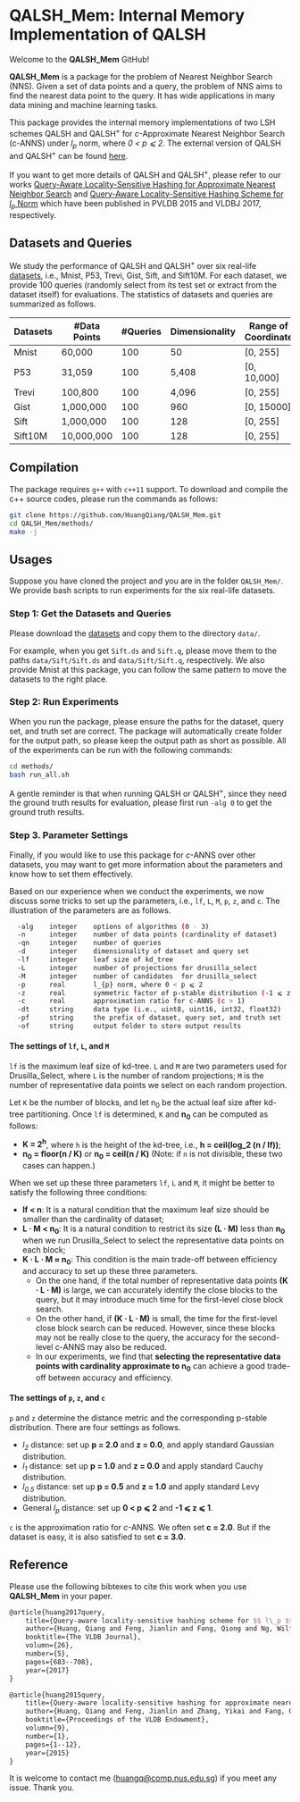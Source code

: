 # QALSH_Mem: Internal Memory Implementation of QALSH

Welcome to the **QALSH_Mem** GitHub!

**QALSH_Mem** is a package for the problem of Nearest Neighbor Search (NNS). Given a set of data points and a query, the problem of NNS aims to find the nearest data point to the query. It has wide applications in many data mining and machine learning tasks.

This package provides the internal memory implementations of two LSH schemes QALSH and QALSH<sup>+</sup> for *c*-Approximate Nearest Neighbor Search (c-ANNS) under *l<sub>p</sub>* norm, where *0 < p ⩽ 2*. The external version of QALSH and QALSH<sup>+</sup> can be found [here](https://github.com/HuangQiang/QALSH).

If you want to get more details of QALSH and QALSH<sup>+</sup>, please refer to our works [Query-Aware Locality-Sensitive Hashing for Approximate Nearest Neighbor Search](https://dl.acm.org/doi/abs/10.14778/2850469.2850470) and [Query-Aware Locality-Sensitive Hashing Scheme for *l<sub>p</sub>* Norm](https://link.springer.com/article/10.1007/s00778-017-0472-7) which have been published in PVLDB 2015 and VLDBJ 2017, respectively.

## Datasets and Queries

We study the performance of QALSH and QALSH<sup>+</sup> over six real-life [datasets](https://drive.google.com/drive/folders/1tKMl0_iLSEeuT1ZJ7s4x1BbLHyX0D5OJ), i.e., Mnist, P53, Trevi, Gist, Sift, and Sift10M. For each dataset, we provide 100 queries (randomly select from its test set or extract from the dataset itself) for evaluations. The statistics of datasets and queries are summarized as follows.

| Datasets | #Data Points | #Queries | Dimensionality | Range of Coordinate | Data Type |
| -------- | ------------ | -------- | -------------- | ----------- | --------- |
| Mnist    | 60,000       | 100      | 50             | [0, 255]    | uint8     |
| P53      | 31,059       | 100      | 5,408          | [0, 10,000] | uint16    |
| Trevi    | 100,800      | 100      | 4,096          | [0, 255]    | uint8     |
| Gist     | 1,000,000    | 100      | 960            | [0, 15000]  | uint16    |
| Sift     | 1,000,000    | 100      | 128            | [0, 255]    | uint8     |
| Sift10M  | 10,000,000   | 100      | 128            | [0, 255]    | uint8     |

## Compilation

The package requires `g++` with `c++11` support. To download and compile the c++ source codes, please run the commands as follows:

```bash
git clone https://github.com/HuangQiang/QALSH_Mem.git
cd QALSH_Mem/methods/
make -j
```

## Usages

Suppose you have cloned the project and you are in the folder `QALSH_Mem/`. We provide bash scripts to run experiments for the six real-life datasets.

### Step 1: Get the Datasets and Queries

Please download the [datasets](https://drive.google.com/drive/folders/1tKMl0_iLSEeuT1ZJ7s4x1BbLHyX0D5OJ) and copy them to the directory `data/`.

For example, when you get `Sift.ds` and `Sift.q`, please move them to the paths `data/Sift/Sift.ds` and `data/Sift/Sift.q`, respectively. We also provide Mnist at this package, you can follow the same pattern to move the datasets to the right place.

### Step 2: Run Experiments

When you run the package, please ensure the paths for the dataset, query set, and truth set are correct. The package will automatically create folder for the output path, so please keep the output path as short as possible. All of the experiments can be run with the following commands:

```bash
cd methods/
bash run_all.sh
```

A gentle reminder is that when running QALSH or QALSH<sup>+</sup>, since they need the ground truth results for evaluation, please first run `-alg 0` to get the ground truth results.

### Step 3. Parameter Settings

Finally, if you would like to use this package for *c*-ANNS over other datasets, you may want to get more information about the parameters and know how to set them effectively.

Based on our experience when we conduct the experiments, we now discuss some tricks to set up the parameters, i.e., `lf`, `L`, `M`, `p`, `z`, and `c`. The illustration of the parameters are as follows.

```bash
  -alg    integer    options of algorithms (0 - 3)
  -n      integer    number of data points (cardinality of dataset)
  -qn     integer    number of queries
  -d      integer    dimensionality of dataset and query set
  -lf     integer    leaf size of kd_tree
  -L      integer    number of projections for drusilla_select
  -M      integer    number of candidates  for drusilla_select
  -p      real       l_{p} norm, where 0 < p ⩽ 2
  -z      real       symmetric factor of p-stable distribution (-1 ⩽ z ⩽ 1)
  -c      real       approximation ratio for c-ANNS (c > 1)
  -dt     string     data type (i.e., uint8, uint16, int32, float32)
  -pf     string     the prefix of dataset, query set, and truth set
  -of     string     output folder to store output results
```

#### The settings of `lf`, `L`, and `M`

`lf` is the maximum leaf size of kd-tree. `L` and `M` are two parameters used for Drusilla_Select, where `L` is the number of random projections; `M` is the number of representative data points we select on each random projection.

Let `K` be the number of blocks, and let n<sub>0</sub> be the actual leaf size after kd-tree partitioning. Once `lf` is determined, `K` and **n<sub>0</sub>** can be computed as follows:

- **K = 2<sup>h</sup>**, where `h` is the height of the kd-tree, i.e., **h = ceil(log_2 (n / lf))**;
- **n<sub>0</sub> = floor(n / K)** or **n<sub>0</sub> = ceil(n / K)** (Note: if `n` is not divisible, these two cases can happen.)

When we set up these three parameters `lf`, `L` and `M`, it might be better to satisfy the following three conditions:

- **lf < n**: It is a natural condition that the maximum leaf size should be smaller than the cardinality of dataset;
- **L · M < n<sub>0</sub>**: It is a natural condition to restrict its size **(L · M)** less than **n<sub>0</sub>** when we run Drusilla_Select to select the representative data points on each block;
- **K · L · M ≈ n<sub>0</sub>**: This condition is the main trade-off between efficiency and accuracy to set up these three parameters.
  - On the one hand, if the total number of representative data points **(K · L · M)** is large, we can accurately identify the close blocks to the query, but it may introduce much time for the first-level close block search.
  - On the other hand, if **(K · L · M)** is small, the time for the first-level close block search can be reduced. However, since these blocks may not be really close to the query, the accuracy for the second-level c-ANNS may also be reduced.
  - In our experiments, we find that **selecting the representative data points with cardinality approximate to n<sub>0</sub>** can achieve a good trade-off between accuracy and efficiency.

#### The settings of `p`, `z`, and `c`

`p` and `z` determine the distance metric and the corresponding p-stable distribution. There are four settings as follows.

- *l<sub>2</sub>* distance: set up **p = 2.0** and **z = 0.0**, and apply standard Gaussian distribution.
- *l<sub>1</sub>* distance: set up **p = 1.0** and **z = 0.0** and apply standard Cauchy distribution.
- *l<sub>0.5</sub>* distance: set up **p = 0.5** and **z = 1.0** and apply standard Levy distribution.
- General *l<sub>p</sub>* distance: set up **0 < p ⩽ 2** and **-1 ⩽ z ⩽ 1**.

```c``` is the approximation ratio for *c*-ANNS. We often set **c = 2.0**. But if the dataset is easy, it is also satisfied to set **c = 3.0**.

## Reference

Please use the following bibtexes to cite this work when you use **QALSH_Mem** in your paper.

```tex
@article{huang2017query,
    title={Query-aware locality-sensitive hashing scheme for $$ l\_p $$ norm}
    author={Huang, Qiang and Feng, Jianlin and Fang, Qiong and Ng, Wilfred and Wang Wei},
    booktitle={The VLDB Journal},
    volumn={26},
    number={5},
    pages={683--708},
    year={2017}
}

@article{huang2015query,
    title={Query-aware locality-sensitive hashing for approximate nearest neighbor search}
    author={Huang, Qiang and Feng, Jianlin and Zhang, Yikai and Fang, Qiong and Ng, Wilfred},
    booktitle={Proceedings of the VLDB Endowment},
    volumn={9},
    number={1},
    pages={1--12},
    year={2015}
}
```

It is welcome to contact me (<huangq@comp.nus.edu.sg>) if you meet any issue. Thank you.
